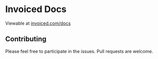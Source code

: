 Invoiced Docs
=============

Viewable at [invoiced.com/docs](https://www.invoiced.com/docs)

## Contributing

Please feel free to participate in the issues. Pull requests are welcome.